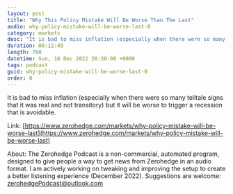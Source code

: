 ```yaml
---
layout: post
title: "Why This Policy Mistake Will Be Worse Than The Last"
audio: why-policy-mistake-will-be-worse-last-0
category: markets
desc: "It is bad to miss inflation (especially when there were so many telltale signs that it was real and not transitory) but it will be worse to trigger a recession that is avoidable."
duration: 00:12:40
length: 760
datetime: Sun, 18 Dec 2022 20:30:00 +0000
tags: podcast
guid: why-policy-mistake-will-be-worse-last-0
order: 0
---
```

It is bad to miss inflation (especially when there were so many telltale signs that it was real and not transitory) but it will be worse to trigger a recession that is avoidable.

Link: [https://www.zerohedge.com/markets/why-policy-mistake-will-be-worse-last](https://www.zerohedge.com/markets/why-policy-mistake-will-be-worse-last)

About: The Zerohedge Podcast is a non-commercial, automated program, designed to give people a way to get news from Zerohedge in an audio format.  I am actively working on tweaking and improving the setup to create a better listening experience (December 2022).  Suggestions are welcome: [zerohedgePodcast@outlook.com](mailto:zerohedgePodcast@outlook.com)